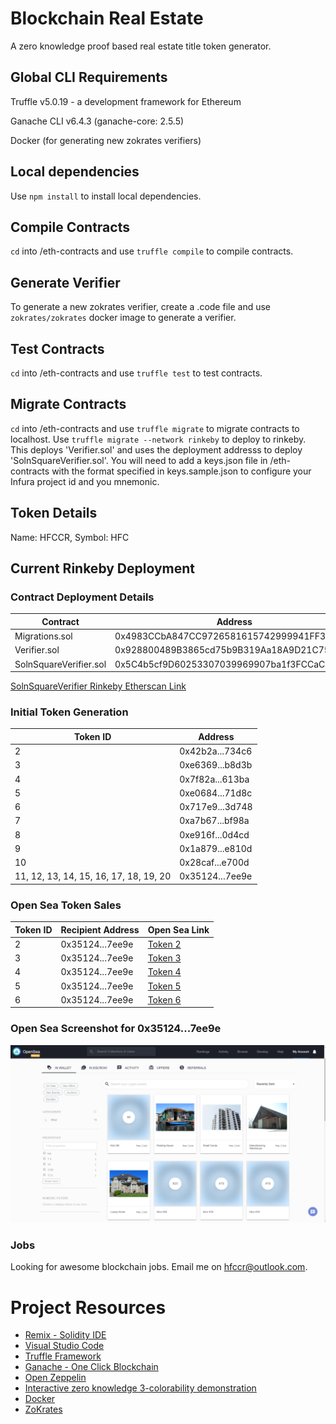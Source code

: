 # Blockchain Real Estate

A zero knowledge proof based real estate title token generator.

## Global CLI Requirements

Truffle v5.0.19 - a development framework for Ethereum

Ganache CLI v6.4.3 (ganache-core: 2.5.5)

Docker (for generating new zokrates verifiers)

## Local dependencies
Use `npm install` to install local dependencies.

## Compile Contracts

`cd` into /eth-contracts and use `truffle compile` to compile contracts.

## Generate Verifier

To generate a new zokrates verifier, create a .code file and use `zokrates/zokrates` docker image to generate a verifier.

## Test Contracts

`cd` into /eth-contracts and use `truffle test` to test contracts.

## Migrate Contracts

`cd` into /eth-contracts and use `truffle migrate` to migrate contracts to localhost. Use `truffle migrate --network rinkeby` to deploy to rinkeby. This deploys 'Verifier.sol' and uses the deployment addresss to deploy 'SolnSquareVerifier.sol'. You will need to add a keys.json file in /eth-contracts with the format specified in keys.sample.json to configure your Infura project id and you mnemonic.


## Token Details

Name: HFCCR, Symbol: HFC

## Current Rinkeby Deployment


### Contract Deployment Details

|Contract          |Address           |Transaction Hash|
|------------------|------------------|------------|
|Migrations.sol    |0x4983CCbA847CC9726581615742999941FF36EA52|0x912f6d66321e9110f2c1e74865f2eb2f804655d8d186492b20d08b4bbc36a258|
|Verifier.sol      |0x928800489B3865cd75b9B319Aa18A9D21C75D4e3|0xe2e72862e27e07013b3a121942aff12272570bb2b88130b8f2c61115cc81da65|
|SolnSquareVerifier.sol| 0x5C4b5cf9D60253307039969907ba1f3FCCaC5994|0x59449e40fa4713e61c3e785685d50eff6b982d052f96c8d6b5c600345cb35f55|


[SolnSquareVerifier Rinkeby Etherscan Link](https://rinkeby.etherscan.io/address/0x5c4b5cf9d60253307039969907ba1f3fccac5994)

### Initial Token Generation

|Token ID     | Address|
|-------------|--------|
|2            |0x42b2a...734c6|
|3            |0xe6369...b8d3b|
|4            |0x7f82a...613ba|
|5            |0xe0684...71d8c|
|6            |0x717e9...3d748|
|7            |0xa7b67...bf98a|
|8            |0xe916f...0d4cd|
|9            |0x1a879...e810d|
|10            |0x28caf...e700d|
|11, 12, 13, 14, 15, 16, 17, 18, 19, 20| 0x35124...7ee9e|

### Open Sea Token Sales

|Token ID        | Recipient Address  | Open Sea Link|
|----------------|--------------------|--------------|
|2               | 0x35124...7ee9e    | [Token 2](https://rinkeby.opensea.io/assets/0x5c4b5cf9d60253307039969907ba1f3fccac5994/2)  |
|3               | 0x35124...7ee9e    | [Token 3](https://rinkeby.opensea.io/assets/0x5c4b5cf9d60253307039969907ba1f3fccac5994/3)|
|4               | 0x35124...7ee9e    | [Token 4](https://rinkeby.opensea.io/assets/0x5c4b5cf9d60253307039969907ba1f3fccac5994/4)|
|5               | 0x35124...7ee9e    | [Token 5](https://rinkeby.opensea.io/assets/0x5c4b5cf9d60253307039969907ba1f3fccac5994/5)|
|6               | 0x35124...7ee9e    | [Token 6](https://rinkeby.opensea.io/assets/0x5c4b5cf9d60253307039969907ba1f3fccac5994/6?)|

### Open Sea Screenshot for 0x35124...7ee9e

![open sea](images/open-sea.png)

### Jobs

Looking for awesome blockchain jobs. Email me on hfccr@outlook.com.

# Project Resources

* [Remix - Solidity IDE](https://remix.ethereum.org/)
* [Visual Studio Code](https://code.visualstudio.com/)
* [Truffle Framework](https://truffleframework.com/)
* [Ganache - One Click Blockchain](https://truffleframework.com/ganache)
* [Open Zeppelin ](https://openzeppelin.org/)
* [Interactive zero knowledge 3-colorability demonstration](http://web.mit.edu/~ezyang/Public/graph/svg.html)
* [Docker](https://docs.docker.com/install/)
* [ZoKrates](https://github.com/Zokrates/ZoKrates)
